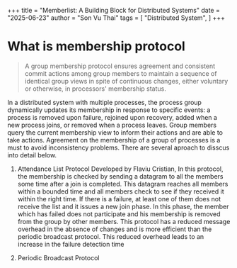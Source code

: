 +++
title = "Memberlist: A Building Block for Distributed Systems"
date = "2025-06-23"
author = "Son Vu Thai"
tags = [
    "Distributed System",
]
+++

# What is membership protocol

> A group membership protocol ensures agreement and consistent commit actions among group members to maintain a sequence of identical group views in spite of continuous changes, either voluntary or otherwise, in processors' membership status.

In a distributed system with multiple processes, the process group dynamically updates its membership in response to specific events: a process is removed upon failure, rejoined upon recovery, added when a new process joins, or removed when a process leaves. Group members query the current membership view to inform their actions and are able to take actions. Agreement on the membership of a group of processes is a must to avoid inconsistency problems. There are several aproach to disscus into detail below.

1. Attendance List Protocol
   Developed by Flaviu Cristian, In this protocol, the membership is checked by sending a datagram to all the members some time after a join is completed. This datagram reaches all members within a bounded time and all members check to see if they received it within the right time. If there is a failure, at least one of them does not receive the list and it issues a new join phase. In this phase, the member which has failed does not participate and his membership is removed from the group by other members. This protocol has a reduced message overhead in the absence of changes and is more efficient than the periodic broadcast protocol. This reduced overhead leads to an increase in the failure detection time

2. Periodic Broadcast Protocol
